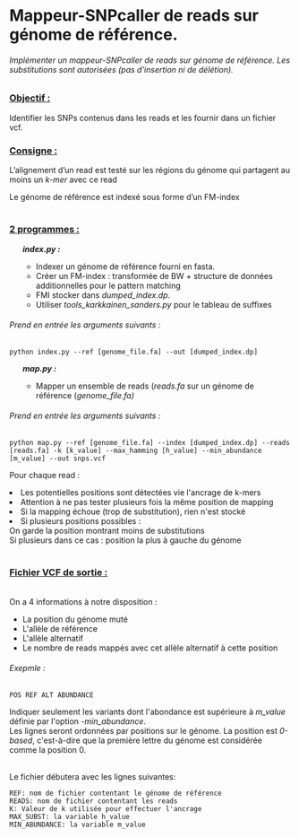 <h1>Mappeur-SNPcaller de reads sur génome de référence. </h1>

<h6>Implémenter un mappeur-SNPcaller de reads sur génome de référence. Les substitutions sont autorisées (pas d’insertion ni de délétion).</h6>

<h3><b><u>Objectif :</u></b></h3>
Identifier les SNPs contenus dans les reads et les fournir dans un fichier vcf.

<h3><b><u> Consigne :</u></b></h3>
L’alignement d’un read est testé sur les régions du génome qui partagent
au moins un <i>k-mer</i> avec ce read

Le génome de référence est indexé sous forme d’un FM-index
#
<h3><b><u> 2 programmes :</u></b><br></h3>
    <ul><b><i>index.py :</i></b>
    <ul>
		<li>Indexer un génome de référence fourni en fasta.</li>
		<li>Créer un FM-index : transformée de BW + structure de données 
		additionnelles pour le pattern matching</li>
		<li>FMI stocker dans <i>dumped_index.dp</i>.</li>
		<li>Utiliser <i>tools_karkkainen_sanders.py</i> pour le tableau de suffixes</li></ul></ul>
<h6>Prend en entrée les arguments suivants : </h6>

    python index.py --ref [genome_file.fa] --out [dumped_index.dp]
<ul><b><i>map.py :</i></b>
	<ul><li>Mapper un ensemble de reads (<i>reads.fa</i> sur un génome de référence (<i>genome_file.fa)</i></li></ul></ul>

<h6>Prend en entrée les arguments suivants : </h6>
	
    python map.py --ref [genome_file.fa] --index [dumped_index.dp] --reads [reads.fa] -k [k_value] --max_hamming [h_value] --min_abundance [m_value] --out snps.vcf

Pour chaque read : 
<lu>
<li>Les potentielles positions sont détectées vie l'ancrage de k-mers</li>
<li>Attention à ne pas tester plusieurs fois la même position de mapping</li>
<li>Si la mapping échoue (trop de substitution), rien n'est stocké</li>
<li>Si plusieurs positions possibles :
<br>On garde la position montrant moins de substitutions
<br>Si plusieurs dans ce cas : position la plus à gauche du génome</li>

#
<h3><b><u> Fichier VCF de sortie :</u></b></h3>
<br>On a 4 informations à notre disposition : 
<ul>
<li>La position du génome muté</li>
<li>L'allèle de référence</li>
<li>L'allèle alternatif</li>
<li>Le nombre de reads mappés avec cet allèle alternatif à cette position</li></ul>
<h6>Exepmle :</h6>

    POS REF ALT ABUNDANCE 
    
Indiquer seulement les variants dont l'abondance est supérieure à <i>m_value</i> définie par l'option <i>-min_abundance</i>.
<br>Les lignes seront ordonnées par positions sur le génome. La position est <i>0-based</i>, c'est-à-dire que la première lettre du génome est considérée comme la position 0.

<br>Le fichier débutera avec les lignes suivantes:

 
    REF: nom de fichier contentant le génome de référence
    READS: nom de fichier contentant les reads
    K: Valeur de k utilisée pour effectuer l'ancrage
    MAX_SUBST: la variable h_value
    MIN_ABUNDANCE: la variable m_value